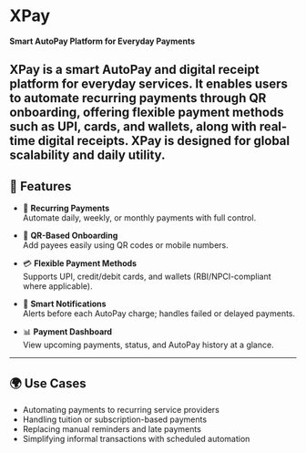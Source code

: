 # XPay

**Smart AutoPay Platform for Everyday Payments**

XPay is a smart AutoPay and digital receipt platform for everyday services. It enables users to automate recurring payments through QR onboarding, offering flexible payment methods such as UPI, cards, and wallets, along with real-time digital receipts. XPay is designed for global scalability and daily utility.
---

## 🚀 Features

- 🔁 **Recurring Payments**  
  Automate daily, weekly, or monthly payments with full control.

- 📲 **QR-Based Onboarding**  
  Add payees easily using QR codes or mobile numbers.

- 💳 **Flexible Payment Methods**  
  Supports UPI, credit/debit cards, and wallets (RBI/NPCI-compliant where applicable).

- 🔔 **Smart Notifications**  
  Alerts before each AutoPay charge; handles failed or delayed payments.

- 📊 **Payment Dashboard**  
  View upcoming payments, status, and AutoPay history at a glance.

---

## 🌍 Use Cases

- Automating payments to recurring service providers  
- Handling tuition or subscription-based payments  
- Replacing manual reminders and late payments  
- Simplifying informal transactions with scheduled automation
